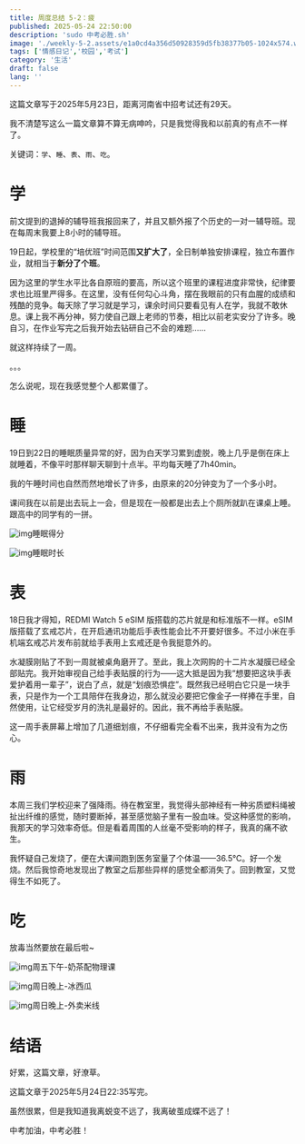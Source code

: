```yaml
---
title: 周度总结 5-2：疲
published: 2025-05-24 22:50:00
description: 'sudo 中考必胜.sh'
image: './weekly-5-2.assets/e1a0cd4a356d50928359d5fb38377b05-1024x574.webp'
tags: ['情感日记','校园','考试']
category: '生活'
draft: false 
lang: ''
---
```


这篇文章写于2025年5月23日，距离河南省中招考试还有29天。

我不清楚写这么一篇文章算不算无病呻吟，只是我觉得我和以前真的有点不一样了。

关键词：`学`、`睡`、`表`、`雨`、`吃`。

# 学

前文提到的退掉的辅导班我报回来了，并且又额外报了个历史的一对一辅导班。现在每周末我要上8小时的辅导班。

19日起，学校里的“培优班”时间范围**又扩大了**，全日制单独安排课程，独立布置作业，就相当于**新分了个班**。

因为这里的学生水平比各自原班的要高，所以这个班里的课程进度非常快，纪律要求也比班里严得多。在这里，没有任何勾心斗角，摆在我眼前的只有血腥的成绩和残酷的竞争。每天除了学习就是学习，课余时间只要看见有人在学，我就不敢休息。课上我不再分神，努力使自己跟上老师的节奏，相比以前老实安分了许多。晚自习，在作业写完之后我开始去钻研自己不会的难题……

就这样持续了一周。

。。。

怎么说呢，现在我感觉整个人都累僵了。

# 睡

19日到22日的睡眠质量异常的好，因为白天学习累到虚脱，晚上几乎是倒在床上就睡着，不像平时那样聊天聊到十点半。平均每天睡了7h40min。

我的午睡时间也自然而然地增长了许多，由原来的20分钟变为了一个多小时。

课间我在以前是出去玩上一会，但是现在一般都是出去上个厕所就趴在课桌上睡。跟高中的同学有的一拼。

![img](./weekly-5-2.assets/cb61855f9ac49c32e1e97893569aedd7.webp)睡眠得分

![img](./weekly-5-2.assets/19f3baaf4d94d08a269ac4377912b2e9.webp)睡眠时长

# 表

18日我才得知，REDMI Watch 5 eSIM 版搭载的芯片就是和标准版不一样。eSIM 版搭载了玄戒芯片，在开启通讯功能后手表性能会比不开要好很多。不过小米在手机端玄戒芯片发布前就给手表用上玄戒还是令我挺意外的。

水凝膜刚贴了不到一周就被桌角磨开了。至此，我上次网购的十二片水凝膜已经全部贴完。我开始审视自己给手表贴膜的行为——这大抵是因为我“想要把这块手表爱护着用一辈子”，说白了点，就是“划痕恐惧症”。既然我已经明白它只是一块手表，只是作为一个工具陪伴在我身边，那么就没必要把它像金子一样捧在手里，自然使用，让它经受岁月的洗礼是最好的。因此，我不再给手表贴膜。

这一周手表屏幕上增加了几道细划痕，不仔细看完全看不出来，我并没有为之伤心。

# 雨

本周三我们学校迎来了强降雨。待在教室里，我觉得头部神经有一种劣质塑料绳被扯出纤维的感觉，随时要断掉，甚至感觉脑子里有一股血味。受这种感觉的影响，我那天的学习效率奇低。但是看着周围的人丝毫不受影响的样子，我真的痛不欲生。

我怀疑自己发烧了，便在大课间跑到医务室量了个体温——36.5℃。好一个发烧。然后我惊奇地发现出了教室之后那些异样的感觉全都消失了。回到教室，又觉得生不如死了。

# 吃

放毒当然要放在最后啦~

![img](./weekly-5-2.assets/b7ccb8a43c38769d7e5fd16de7b76ec2.webp)周五下午-奶茶配物理课

![img](./weekly-5-2.assets/a5f83313bad244fdfa6aa6cb1c23e6c8.webp)周日晚上-冰西瓜

![img](./weekly-5-2.assets/fcdbe78b65929ec6dd215e6f0c4e820a.webp)周日晚上-外卖米线

# 结语

好累，这篇文章，好潦草。

这篇文章于2025年5月24日22:35写完。

虽然很累，但是我知道我离蜕变不远了，我离破茧成蝶不远了！

中考加油，中考必胜！
